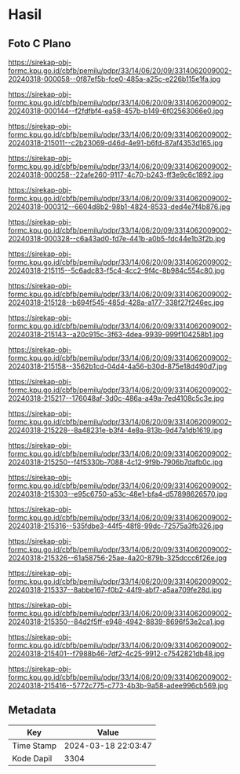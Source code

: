# Hasil

## Foto C Plano

https://sirekap-obj-formc.kpu.go.id/cbfb/pemilu/pdpr/33/14/06/20/09/3314062009002-20240318-000058--0f87ef5b-fce0-485a-a25c-e226b115e1fa.jpg

https://sirekap-obj-formc.kpu.go.id/cbfb/pemilu/pdpr/33/14/06/20/09/3314062009002-20240318-000144--f2fdfbf4-ea58-457b-b149-6f02563066e0.jpg

https://sirekap-obj-formc.kpu.go.id/cbfb/pemilu/pdpr/33/14/06/20/09/3314062009002-20240318-215011--c2b23069-d46d-4e91-b6fd-87af4353d165.jpg

https://sirekap-obj-formc.kpu.go.id/cbfb/pemilu/pdpr/33/14/06/20/09/3314062009002-20240318-000258--22afe260-9117-4c70-b243-ff3e9c6c1892.jpg

https://sirekap-obj-formc.kpu.go.id/cbfb/pemilu/pdpr/33/14/06/20/09/3314062009002-20240318-000312--6604d8b2-98b1-4824-8533-ded4e7f4b876.jpg

https://sirekap-obj-formc.kpu.go.id/cbfb/pemilu/pdpr/33/14/06/20/09/3314062009002-20240318-000328--c6a43ad0-fd7e-441b-a0b5-fdc44e1b3f2b.jpg

https://sirekap-obj-formc.kpu.go.id/cbfb/pemilu/pdpr/33/14/06/20/09/3314062009002-20240318-215115--5c6adc83-f5c4-4cc2-9f4c-8b984c554c80.jpg

https://sirekap-obj-formc.kpu.go.id/cbfb/pemilu/pdpr/33/14/06/20/09/3314062009002-20240318-215128--b694f545-485d-428a-a177-338f27f246ec.jpg

https://sirekap-obj-formc.kpu.go.id/cbfb/pemilu/pdpr/33/14/06/20/09/3314062009002-20240318-215143--a20c915c-3f63-4dea-9939-999f104258b1.jpg

https://sirekap-obj-formc.kpu.go.id/cbfb/pemilu/pdpr/33/14/06/20/09/3314062009002-20240318-215158--3562b1cd-04d4-4a56-b30d-875e18d490d7.jpg

https://sirekap-obj-formc.kpu.go.id/cbfb/pemilu/pdpr/33/14/06/20/09/3314062009002-20240318-215217--176048af-3d0c-486a-a49a-7ed4108c5c3e.jpg

https://sirekap-obj-formc.kpu.go.id/cbfb/pemilu/pdpr/33/14/06/20/09/3314062009002-20240318-215228--8a48231e-b3f4-4e8a-813b-9d47a1db1619.jpg

https://sirekap-obj-formc.kpu.go.id/cbfb/pemilu/pdpr/33/14/06/20/09/3314062009002-20240318-215250--f4f5330b-7088-4c12-9f9b-7906b7dafb0c.jpg

https://sirekap-obj-formc.kpu.go.id/cbfb/pemilu/pdpr/33/14/06/20/09/3314062009002-20240318-215303--e95c6750-a53c-48e1-bfa4-d57898626570.jpg

https://sirekap-obj-formc.kpu.go.id/cbfb/pemilu/pdpr/33/14/06/20/09/3314062009002-20240318-215316--535fdbe3-44f5-48f8-99dc-72575a3fb326.jpg

https://sirekap-obj-formc.kpu.go.id/cbfb/pemilu/pdpr/33/14/06/20/09/3314062009002-20240318-215326--61a58756-25ae-4a20-879b-325dccc6f26e.jpg

https://sirekap-obj-formc.kpu.go.id/cbfb/pemilu/pdpr/33/14/06/20/09/3314062009002-20240318-215337--8abbe167-f0b2-44f9-abf7-a5aa709fe28d.jpg

https://sirekap-obj-formc.kpu.go.id/cbfb/pemilu/pdpr/33/14/06/20/09/3314062009002-20240318-215350--84d2f5ff-e948-4942-8839-8696f53e2ca1.jpg

https://sirekap-obj-formc.kpu.go.id/cbfb/pemilu/pdpr/33/14/06/20/09/3314062009002-20240318-215401--f7988b46-7df2-4c25-9912-c7542821db48.jpg

https://sirekap-obj-formc.kpu.go.id/cbfb/pemilu/pdpr/33/14/06/20/09/3314062009002-20240318-215416--5772c775-c773-4b3b-9a58-adee996cb569.jpg


## Metadata

| Key        | Value               |
| ---------- | ------------------- |
| Time Stamp | 2024-03-18 22:03:47 |
| Kode Dapil | 3304                |



